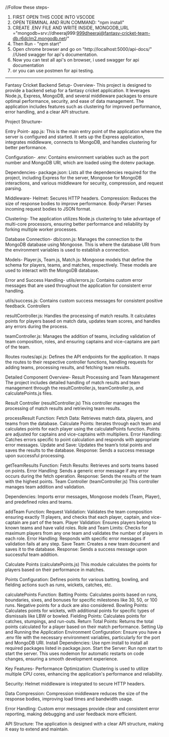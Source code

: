 //Follow these steps-
1. FIRST OPEN THIS CODE INTO VSCODE
2. OPEN TERMINAL AND RUN COMMAND:  "npm install"
3. CREATE .ENV FILE AND WRITE INSIDE, MONGODB_URL ="mongodb+srv://dheeraj999:999dheeraj@fantasy-cricket-team-db.r6dclm2.mongodb.net/"
4. Then Run - "npm start"
5. Open chrome browser and go on "http://localhost:5000/api-docs/"  //Used swagger for api's documentation.
6. Now you can test all api's on browser, i used swagger for api documentation 
7. or you can use postmen for api testing.
******************************************


Fantasy Cricket Backend Setup-
Overview-
This project is designed to provide a backend setup for a fantasy cricket application. It leverages Node.js, Express, MongoDB, and several middleware packages to ensure optimal performance, security, and ease of data management. The application includes features such as clustering for improved performance, error handling, and a clear API structure.

Project Structure-

Entry Point-
app.js: This is the main entry point of the application where the server is configured and started. It sets up the Express application, integrates middleware, connects to MongoDB, and handles clustering for better performance.

Configuration-
.env: Contains environment variables such as the port number and MongoDB URI, which are loaded using the dotenv package.

Dependencies-
package.json: Lists all the dependencies required for the project, including Express for the server, Mongoose for MongoDB interactions, and various middleware for security, compression, and request parsing.

Middleware-
Helmet: Secures HTTP headers.
Compression: Reduces the size of response bodies to improve performance.
Body-Parser: Parses incoming request bodies to JSON format.

Clustering-
The application utilizes Node.js clustering to take advantage of multi-core processors, ensuring better performance and reliability by forking multiple worker processes.

Database Connection-
db/conn.js: Manages the connection to the MongoDB database using Mongoose. This is where the database URI from the environment variables is used to establish a connection.

Models-
Player.js, Team.js, Match.js: Mongoose models that define the schema for players, teams, and matches, respectively. These models are used to interact with the MongoDB database.

Error and Success Handling-
utils/errors.js: Contains custom error messages that are used throughout the application for consistent error handling.

utils/success.js: Contains custom success messages for consistent positive feedback.
Controllers

resultController.js: Handles the processing of match results. It calculates points for players based on match data, updates team scores, and handles any errors during the process.

teamController.js: Manages the addition of teams, including validation of team composition, roles, and ensuring captains and vice-captains are part of the team.

Routes
routes/api.js: Defines the API endpoints for the application. It maps the routes to their respective controller functions, handling requests for adding teams, processing results, and fetching team results.

Detailed Component Overview-
Result Processing and Team Management
The project includes detailed handling of match results and team management through the resultController.js, teamController.js, and calculatePoints.js files.

Result Controller (resultController.js)
This controller manages the processing of match results and retrieving team results.

processResult Function:
Fetch Data: Retrieves match data, players, and teams from the database.
Calculate Points: Iterates through each team and calculates points for each player using the calculatePoints function. Points are adjusted for captains and vice-captains with multipliers.
Error Handling: Catches errors specific to point calculation and responds with appropriate error messages.
Update and Save: Updates the team’s total points and saves the results to the database.
Response: Sends a success message upon successful processing.

getTeamResults Function:
Fetch Results: Retrieves and sorts teams based on points.
Error Handling: Sends a generic error message if any error occurs during the fetch operation.
Response: Sends the results of the team with the highest points.
Team Controller (teamController.js)
This controller manages team addition and validation.

Dependencies: Imports error messages, Mongoose models (Team, Player), and predefined roles and teams.

addTeam Function:
Request Validation: Validates the team composition ensuring exactly 11 players, and checks that each player, captain, and vice-captain are part of the team.
Player Validation: Ensures players belong to known teams and have valid roles.
Role and Team Limits: Checks for maximum players from any one team and validates the number of players in each role.
Error Handling: Responds with specific error messages if validation fails at any step.
Save Team: Creates a new team document and saves it to the database.
Response: Sends a success message upon successful team addition.

Calculate Points (calculatePoints.js)
This module calculates the points for players based on their performance in matches.

Points Configuration: Defines points for various batting, bowling, and fielding actions such as runs, wickets, catches, etc.

calculatePoints Function:
Batting Points: Calculates points based on runs, boundaries, sixes, and bonuses for specific milestones like 30, 50, or 100 runs. Negative points for a duck are also considered.
Bowling Points: Calculates points for wickets, with additional points for specific types of dismissals like LBW or bowled.
Fielding Points: Calculates points for catches, stumpings, and run-outs.
Return Total Points: Returns the total points calculated for a player based on their match performance.
Setting Up and Running the Application
Environment Configuration: Ensure you have a .env file with the necessary environment variables, particularly for the port and MongoDB URI.
Install Dependencies: Use npm install to install all required packages listed in package.json.
Start the Server: Run npm start to start the server. This uses nodemon for automatic restarts on code changes, ensuring a smooth development experience.

Key Features-
Performance Optimization: Clustering is used to utilize multiple CPU cores, enhancing the application's performance and reliability.

Security: Helmet middleware is integrated to secure HTTP headers.

Data Compression: Compression middleware reduces the size of the response bodies, improving load times and bandwidth usage.

Error Handling: Custom error messages provide clear and consistent error reporting, making debugging and user feedback more efficient.

API Structure: The application is designed with a clear API structure, making it easy to extend and maintain.
